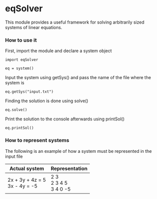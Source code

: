 # eqSolver

This module provides a useful framework for solving arbitrarily sized systems of linear equations.

### How to use it

First, import the module and declare a system object

```
import eqSolver

eq = system()
```
Input the system using getSys() and pass the name of the file where the system is 

```
eq.getSys("input.txt")
```

Finding the solution is done using solve()

```
eq.solve()
```
Print the solution to the console afterwards using printSol()

```
eq.printSol()
```
### How to represent systems

The following is an example of how a system must be represented in the input file

Actual system | Representation
--- | --- 
2x + 3y + 4z = 5 <br /> 3x - 4y = -5 |2 3 <br />  2 3 4 5 <br />  3 4 0 -5
